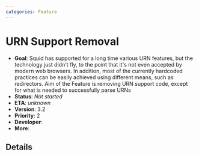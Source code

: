 ```yaml
---
categories: Feature
---
```

# URN Support Removal

- **Goal**: Squid has supported for a long time various URN features,
    but the technology just didn't fly, to the point that it's not even
    accepted by modern web browsers. In addition, most of the currently
    hardcoded practices can be easily achieved using different means,
    such as redirectors. Aim of the Feature is removing URN support
    code, except for what is needed to successfully parse URNs
- **Status**: *Not started*
- **ETA**: *unknown*
- **Version**: 3.2
- **Priority**: 2
- **Developer**:
- **More**:

## Details

